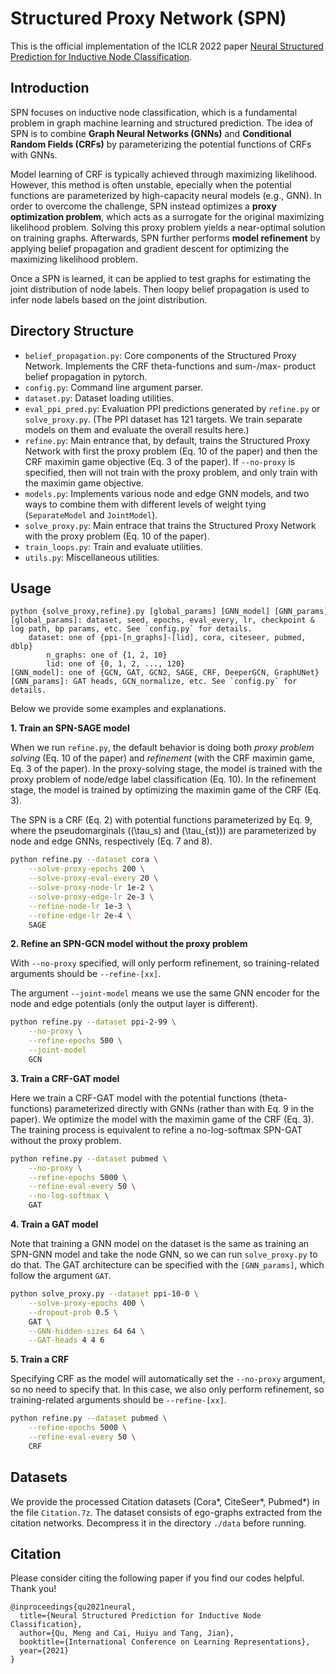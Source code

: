 # Structured Proxy Network (SPN)
This is the official implementation of the ICLR 2022 paper [Neural Structured Prediction for Inductive Node Classification](https://openreview.net/forum?id=YWNAX0caEjI).

## Introduction
SPN focuses on inductive node classification, which is a fundamental problem in graph machine learning and structured prediction. The idea of SPN is to combine **Graph Neural Networks (GNNs)** and **Conditional Random Fields (CRFs)** by parameterizing the potential functions of CRFs with GNNs.

Model learning of CRF is typically achieved through maximizing likelihood. However, this method is often unstable, epecially when the potential functions are parameterized by high-capacity neural models (e.g., GNN). In order to overcome the challenge, SPN instead optimizes a **proxy optimization problem**, which acts as a surrogate for the original maximizing likelihood problem. Solving this proxy problem yields a near-optimal solution on training graphs. Afterwards, SPN further performs **model refinement** by applying belief propagation and gradient descent for optimizing the maximizing likelihood problem.

Once a SPN is learned, it can be applied to test graphs for estimating the joint distribution of node labels. Then loopy belief propagation is used to infer node labels based on the joint distribution.

## Directory Structure
- `belief_propagation.py`: Core components of the Structured Proxy Network. Implements the CRF theta-functions and sum-/max- product belief propagation in pytorch.
- `config.py`: Command line argument parser.
- `dataset.py`: Dataset loading utilities.
- `eval_ppi_pred.py`: Evaluation PPI predictions generated by `refine.py` or `solve_proxy.py`. (The PPI dataset has 121 targets. We train separate models on them and evaluate the overall results here.)
- `refine.py`: Main entrance that, by default, trains the Structured Proxy Network with first the proxy problem (Eq. 10 of the paper) and then the CRF maximin game objective (Eq. 3 of the paper). If `--no-proxy` is specified, then will not train with the proxy problem, and only train with the maximin game objective.
- `models.py`: Implements various node and edge GNN models, and two ways to combine them with different levels of weight tying (`SeparateModel` and `JointModel`).
- `solve_proxy.py`: Main entrace that trains the Structured Proxy Network with the proxy problem (Eq. 10 of the paper).
- `train_loops.py`: Train and evaluate utilities.
- `utils.py`: Miscellaneous utilities.

## Usage
```
python {solve_proxy,refine}.py [global_params] [GNN_model] [GNN_params]
[global_params]: dataset, seed, epochs, eval_every, lr, checkpoint & log path, bp params, etc. See `config.py` for details.
    dataset: one of {ppi-[n_graphs]-[lid], cora, citeseer, pubmed, dblp}
        n_graphs: one of {1, 2, 10}
        lid: one of {0, 1, 2, ..., 120}
[GNN_model]: one of {GCN, GAT, GCN2, SAGE, CRF, DeeperGCN, GraphUNet}
[GNN_params]: GAT heads, GCN_normalize, etc. See `config.py` for details.
```

Below we provide some examples and explanations.

**1. Train an SPN-SAGE model**

When we run `refine.py`, the default behavior is doing both *proxy problem solving* (Eq. 10 of the paper) and *refinement* (with the CRF maximin game, Eq. 3 of the paper). In the proxy-solving stage, the model is trained with the proxy problem of node/edge label classification (Eq. 10). In the refinement stage, the model is trained by optimizing the maximin game of the CRF (Eq. 3).

The SPN is a CRF (Eq. 2) with potential functions parameterized by Eq. 9, where the pseudomarginals (\(\tau_s\) and \(\tau_{st}\)) are parameterized by node and edge GNNs, respectively (Eq. 7 and 8).
```bash
python refine.py --dataset cora \
    --solve-proxy-epochs 200 \
    --solve-proxy-eval-every 20 \
    --solve-proxy-node-lr 1e-2 \
    --solve-proxy-edge-lr 2e-3 \
    --refine-node-lr 1e-3 \
    --refine-edge-lr 2e-4 \
    SAGE
```

**2. Refine an SPN-GCN model without the proxy problem**

With `--no-proxy` specified, will only perform refinement, so training-related arguments should be `--refine-[xx]`.

The argument `--joint-model` means we use the same GNN encoder for the node and edge potentials (only the output layer is different).
```bash
python refine.py --dataset ppi-2-99 \
    --no-proxy \
    --refine-epochs 500 \
    --joint-model
    GCN
```

**3.  Train a CRF-GAT model**

Here we train a CRF-GAT model with the potential functions (theta-functions) parameterized directly with GNNs (rather than with Eq. 9 in the paper). We optimize the model with the maximin game of the CRF (Eq. 3). The training process is equivalent to refine a no-log-softmax SPN-GAT without the proxy problem.
```bash
python refine.py --dataset pubmed \
    --no-proxy \
    --refine-epochs 5000 \
    --refine-eval-every 50 \
    --no-log-softmax \
    GAT
```

**4. Train a GAT model**

Note that training a GNN model on the dataset is the same as training an SPN-GNN model and take the node GNN, so we can run `solve_proxy.py` to do that. The GAT architecture can be specified with the `[GNN_params]`, which follow the argument `GAT`.
```bash
python solve_proxy.py --dataset ppi-10-0 \
    --solve-proxy-epochs 400 \
    --dropout-prob 0.5 \
    GAT \
    --GNN-hidden-sizes 64 64 \
    --GAT-heads 4 4 6
```

**5. Train a CRF**

Specifying CRF as the model will automatically set the `--no-proxy` argument, so no need to specify that. In this case, we also only perform refinement, so training-related arguments should be `--refine-[xx]`.
```bash
python refine.py --dataset pubmed \
    --refine-epochs 5000 \
    --refine-eval-every 50 \
    CRF
```

## Datasets

We provide the processed Citation datasets (Cora\*, CiteSeer\*, Pubmed\*) in the file `Citation.7z`. The dataset consists of ego-graphs extracted from the citation networks. Decompress it in the directory `./data` before running.

## Citation

Please consider citing the following paper if you find our codes helpful. Thank you!
```
@inproceedings{qu2021neural,
  title={Neural Structured Prediction for Inductive Node Classification},
  author={Qu, Meng and Cai, Huiyu and Tang, Jian},
  booktitle={International Conference on Learning Representations},
  year={2021}
}
```
